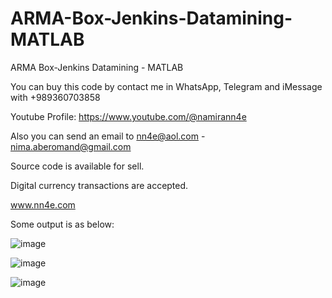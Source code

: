 # ARMA-Box-Jenkins-Datamining-MATLAB
ARMA Box-Jenkins Datamining - MATLAB

You can buy this code by contact me in WhatsApp, Telegram and iMessage with +989360703858

Youtube Profile: https://www.youtube.com/@namirann4e

Also you can send an email to nn4e@aol.com - nima.aberomand@gmail.com

Source code is available for sell.

Digital currency transactions are accepted.

www.nn4e.com

Some output is as below:

![image](https://github.com/user-attachments/assets/cfe4ca58-d1b6-4f84-84e1-049dea3ac904)

![image](https://github.com/user-attachments/assets/07b443ed-3873-4e41-af9e-ed3d1749ced7)

![image](https://github.com/user-attachments/assets/fe29654f-cb4c-4ae3-8fae-4905d07300af)
